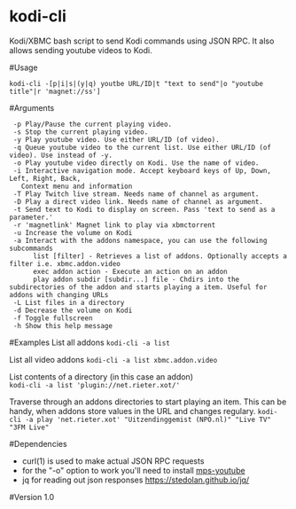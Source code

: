 kodi-cli
========

Kodi/XBMC bash script to send Kodi commands using JSON RPC. It also allows sending youtube videos to Kodi.

#Usage

`kodi-cli -[p|i|s|(y|q) youtbe URL/ID|t "text to send"|o "youtube title"|r 'magnet://ss']`

#Arguments
```
 -p Play/Pause the current playing video.
 -s Stop the current playing video.
 -y Play youtube video. Use either URL/ID (of video).
 -q Queue youtube video to the current list. Use either URL/ID (of video). Use instead of -y.
 -o Play youtube video directly on Kodi. Use the name of video.
 -i Interactive navigation mode. Accept keyboard keys of Up, Down, Left, Right, Back,
   Context menu and information
 -T Play Twitch live stream. Needs name of channel as argument.
 -D Play a direct video link. Needs name of channel as argument.
 -t Send text to Kodi to display on screen. Pass 'text to send as a parameter.'
 -r 'magnetlink' Magnet link to play via xbmctorrent
 -u Increase the volume on Kodi
 -a Interact with the addons namespace, you can use the following subcommands
 	  list [filter] - Retrieves a list of addons. Optionally accepts a filter i.e. xbmc.addon.video 
 	  exec addon action - Execute an action on an addon
 	  play addon subdir [subdir...] file - Chdirs into the subdirectories of the addon and starts playing a item. Useful for addons with changing URLs
 -L List files in a directory
 -d Decrease the volume on Kodi
 -f Toggle fullscreen
 -h Show this help message
```

#Examples
List all addons
`kodi-cli -a list`

List all video addons
`kodi-cli -a list xbmc.addon.video`

List contents of a directory (in this case an addon)  
`kodi-cli -a list 'plugin://net.rieter.xot/'`

Traverse through an addons directories to start playing an item. This can be handy, when addons store values in the URL and changes regulary.
`kodi-cli -a play 'net.rieter.xot' "Uitzendinggemist (NPO.nl)" "Live TV" "3FM Live"`


#Dependencies
* curl(1) is used to make actual JSON RPC requests
* for the "-o" option to work you'll need to install [mps-youtube](https://github.com/np1/mps-youtube)
* jq for reading out json responses https://stedolan.github.io/jq/

#Version
1.0
